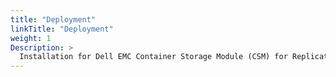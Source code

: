 ```yaml
---
title: "Deployment"
linkTitle: "Deployment"
weight: 1
Description: >
  Installation for Dell EMC Container Storage Module (CSM) for Replication
---
```

